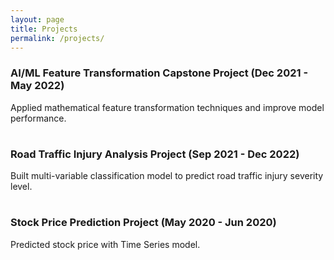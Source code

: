 ```yaml
---
layout: page
title: Projects
permalink: /projects/
---
```


### **AI/ML Feature Transformation Capstone Project (Dec 2021 - May 2022)**
Applied mathematical feature transformation techniques and improve model performance.
# #

### **Road Traffic Injury Analysis Project (Sep 2021 - Dec 2022)**
Built multi-variable classification model to predict road traffic injury severity level.
# #

### **Stock Price Prediction Project (May 2020 - Jun 2020)**
Predicted stock price with Time Series model.


[jekyll-organization]: https://github.com/jekyll
